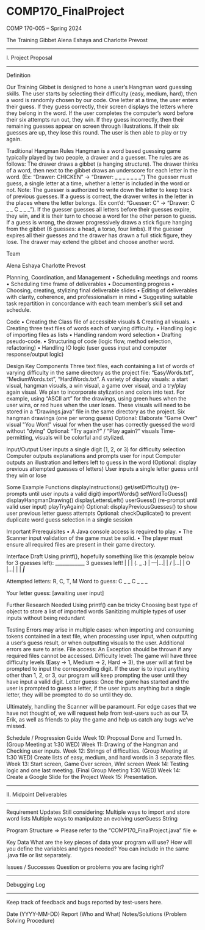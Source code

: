 # COMP170_FinalProject

COMP 170-005 – Spring 2024


The Training Gibbet
Alena Eshaya and Charlotte Prevost


______________________________________________________________________________________
I. Project Proposal
___________________________________________________

Definition

Our Training Gibbet is designed to hone a user’s Hangman word guessing skills. The user starts by selecting their difficulty (easy, medium, hard), then a word is randomly chosen by our code. One letter at a time, the user enters their guess. 
If they guess correctly, their screen displays the letters where they belong in the word. 
If the user completes the computer’s word before their six attempts run out, they win.
If they guess incorrectly, then their remaining guesses appear on screen through illustrations.
If their six guesses are up, they lose this round.
The user is then able to play or try again.

Traditional Hangman Rules
Hangman is a word based guessing game typically played by two people, a drawer and a guesser. The rules are as follows: 
The drawer draws a gibbet (a hanging structure).
The drawer thinks of a word, then next to the gibbet draws an underscore for each letter in the word. (Ex: “Drawer: CHICKEN” → “Drawer: _ _ _ _ _ _ _”)
The guesser must guess, a single letter at a time, whether a letter is included in the word or not. 
Note: The guesser is authorized to write down the letter to keep track of previous guesses.
If a guess is correct, the drawer writes in the letter in the places where the letter belongs. 
(Ex cont’d: “Guesser: C” → “Drawer: C _ _ C _ _ _”).
If the guesser guesses all letters before their guesses expire, they win, and it is their turn to choose a word for the other person to guess.
If a guess is wrong, the drawer progressively draws a stick figure hanging from the gibbet (6 guesses: a head, a torso, four limbs).
If the guesser expires all their guesses and the drawer has drawn a full stick figure, they lose. The drawer may extend the gibbet and choose another word.




Team



Alena Eshaya
Charlotte Prevost

Planning, 
Coordination, 
and Management
• Scheduling meetings and rooms
• Scheduling time frame of deliverables
• Documenting progress
• Choosing, creating, stylizing final deliverable slides 
• Editing of deliverables with clarity, coherence, and professionalism in mind
• Suggesting suitable task repartition in concordance with each team member’s skill set and schedule.



Code
• Creating the Class file of accessible visuals & Creating all visuals.
• Creating three text files of words each of varying difficulty. 
• Handling logic of importing files as lists
• Handling random word selection
• Drafting pseudo-code.
• Structuring of code (logic flow, method selection, refactoring)
• Handling IO logic (user guess input and computer response/output logic)


Design
Key Components
Three text files, each containing a list of words of varying difficulty in the same directory as the project file: “EasyWords.txt”, “MediumWords.txt”, “HardWords.txt”.
A variety of display visuals: a start visual, hangman visuals, a win visual, a game over visual, and a try/play again visual. We plan to incorporate stylization and colors into text. For example, using “ASCII art” for the drawings, using green hues when the user wins, or red hues when the user loses. These visuals will need to be stored in a “Drawings.java” file in the same directory as the project.
Six hangman drawings (one per wrong guess)
Optional: Elaborate "Game Over" visual
"You Won!" visual for when the user has correctly guessed the word without "dying"
Optional: “Try again?” / “Play again?” visuals
Time-permitting, visuals will be colorful and stylized.


Input/Output 
User inputs a single digit (1, 2, or 3) for difficulty selection 
Computer outputs explanations and prompts user for input
Computer outputs an illustration and letters left to guess in the word
(Optional: display previous attempted guesses of letters)
User inputs a single letter guess until they win or lose


Some Example Functions
displayInstructions()
get/setDifficulty() (re-prompts until user inputs a valid digit)
importWords()
setWordToGuess()
displayHangmanDrawing()
displayLettersLeft()
userGuess() (re-prompt until valid user input)
playTryAgain()
Optional: displayPreviousGuesses() to show user previous letter guess attempts
Optional: checkDuplicate() to prevent duplicate word guess selection in a single session 


Important Prerequisites
	• A Java console access is required to play.
	• The Scanner input validation of the game must be solid.
	• The player must ensure all required files are present in their game directory.


Interface Draft
Using printf(), hopefully something like this (example below for 3 guesses left):
	                 ____________
3 guesses left!   	|           |
               	|       (.  _  .)
           	|        —|...|
                	|      /  |...|
                	|     O   |...|
                	|
                	|
     	        ___|___


Attempted letters: R, C, T, M		Word to guess:	 C _ _ C _ _ _

Your letter guess: [awaiting user input]

Further Research Needed
Using printf() can be tricky
Choosing best type of object to store a list of imported words
Sanitizing multiple types of user inputs without being redundant


Testing
Errors may arise in multiple cases: when importing and consuming tokens contained in a text file, when processing user input, when outputting a user’s guess result, or when outputting visuals to the user. Additional errors are sure to arise.
File access: An Exception should be thrown if any required files cannot be accessed.
Difficulty level: The game will have three difficulty levels (Easy →  1, Medium → 2, Hard → 3), the user will at first be prompted to input the corresponding digit. If the user is to input anything other than 1, 2, or 3, our program will keep prompting the user until they have input a valid digit.
Letter guess: Once the game has started and the user is prompted to guess a letter, if the user inputs anything but a single letter, they will be prompted to do so until they do.


Ultimately, handling the Scanner will be paramount. For edge cases that we have not thought of, we will request help from test-users such as our TA Erik, as well as friends to play the game and help us catch any bugs we’ve missed.

Schedule / Progression Guide
Week 10: 	Proposal Done and Turned In. (Group Meeting at 1:30 WED)
Week 11: 	Drawing of the Hangman and Checking user inputs.
Week 12: 	Strings of difficulties. (Group Meeting at 1:30 WED)
Create lists of easy, medium, and hard words in 3 separate files.
Week 13: 	Start screen, Game Over screen, Win! screen
Week 14: 	Testing logic and one last meeting. (Final Group Meeting 1:30 WED)
Week 14: 	Create a Google Slide for the Project 
Week 15: 	Presentation. 

______________________________________________________________________________________
II. Midpoint Deliverables
___________________________________________________

Requirement Updates
Still considering:
Multiple ways to import and store word lists
Multiple ways to manipulate an evolving userGuess String



Program Structure
⇒	Please refer to the “COMP170_FinalProject.java” file	⇐

Key Data
What are the key pieces of data your program will use? How will you define the variables and types needed?  You can include in the same .java file or list separately.

Issues / Successes
Question or problems you are facing right?
 
_ _ _ _ _ _ _ _ _ _ _ _ _ _ _ _ _ _ _ _ _ _ _ _ _ _ _ _ _ _ _ _ _ _ _ _ 
Debugging Log
_ _ _ _ _ _ _ _ _ _ _ _ _ _ _ _ _ _ _ _ _ _ _ _ _ 


Keep track of feedback and bugs reported by test-users here.


Date (YYYY-MM-DD)    Report (Who and What)    Notes/Solutions (Problem Solving Procedure)
